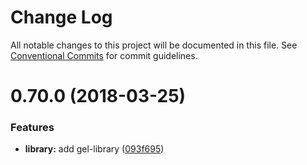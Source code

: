 # Change Log

All notable changes to this project will be documented in this file.
See [Conventional Commits](https://conventionalcommits.org) for commit guidelines.

<a name="0.70.0"></a>
# 0.70.0 (2018-03-25)


### Features

* **library:** add gel-library ([093f695](https://github.com/bochen2014/lerna-muckaround/commit/093f695))
